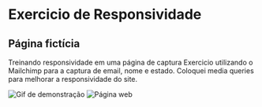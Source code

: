 
# Exercicio de Responsividade 
## **Página fictícia**
 Treinando responsividade em uma página de captura
 Exercicio utilizando o Mailchimp para a captura de email, nome e estado. 
 Coloquei media queries para melhorar a responsividade do site.
 
 
 ![Gif de demonstração](https://github.com/luizlopes12/Exerc-cio-progbr/blob/main/pg.gif)
  ![Página web](https://github.com/luizlopes12/Exerc-cio-progbr/blob/main/Screenshot_32.png)
